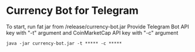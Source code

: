 # Currency Bot for Telegram

To start, run fat jar from /release/currency-bot.jar
Provide Telegram Bot API key with "-t" argument and CoinMarketCap API key with "-c" argument

`java -jar currency-bot.jar -t ***** -c *****`
